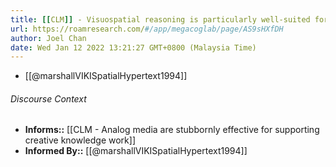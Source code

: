 ```yaml
---
title: [[CLM]] - Visuospatial reasoning is particularly well-suited for developing early-stage knowledge structures
url: https://roamresearch.com/#/app/megacoglab/page/AS9sHXfDH
author: Joel Chan
date: Wed Jan 12 2022 13:21:27 GMT+0800 (Malaysia Time)
---
```


- [[@marshallVIKISpatialHypertext1994]]

###### Discourse Context

- **Informs::** [[CLM - Analog media are stubbornly effective for supporting creative knowledge work]]
- **Informed By::** [[@marshallVIKISpatialHypertext1994]]
